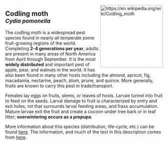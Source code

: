 <img 
title="https://en.wikipedia.org/wiki/Codling_moth"
src="https://upload.wikimedia.org/wikipedia/commons/8/85/Cydia_pomonella_male_dorsal.jpg" 
height="200"
class="center"
align="right">

## Codling moth <br><sup>*Cydia pomonella*</sup>

The codling moth is a widespread pest species found in nearly all temperate pome fruit-growing regions of the world. Completing **2-4 generations per year**, adults are present in many areas of North America from April through September. It is the most **widely distributed** and important pest of apple, pear, and walnuts in the world. It has also been found in many other hosts including the almond, apricot, fig, macadamia, nectarine, peach, plum, prune, and quince. More generally, fruits are known to carry this pest in trade/transport.

Females lay eggs on fruits, stems, or leaves of hosts. Larvae tunnel into fruit to feed on the seeds. Larval damage to fruit is characterized by entry and exit holes, rot that surrounds larval feeding areas, and frass accumulation. Mature larvae exit the fruit and create a cocoon under tree bark or in leaf litter; **overwintering occurs as a prepupa**.

More information about this species (distribution, life-cycle, etc.) can be found [here](https://www.cabi.org/isc/datasheet/11396). The information, and much of the text in this description comes from [here](https://idtools.org/id/leps/tortai/Cydia_pomonella.htm).
<!--stackedit_data:
eyJoaXN0b3J5IjpbLTE3NjgyODIwMzQsLTU0OTg0Njc2NCwxMD
g2NDc0MjMwLC0xNDEyMjY4MTk3LC0yMTE0OTMxMTYyLDU0NTAy
OTM4Ml19
-->